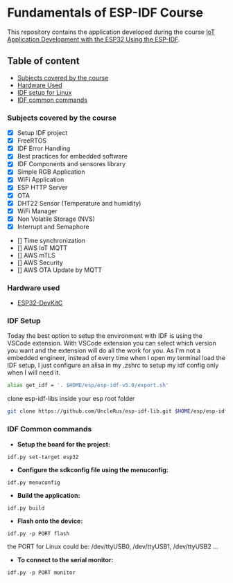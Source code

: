 # Fundamentals of ESP-IDF Course

This repository contains the application developed during the course [IoT Application Development with the ESP32 Using the ESP-IDF](https://www.udemy.com/course/iot-application-development-with-the-esp32-using-the-esp-idf/).

## Table of content
  - [Subjects covered by the course](#subjects-covered-by-the-course)
  - [Hardware Used](#hardware-used)
  - [IDF setup for Linux](#idf-setup)
  - [IDF common commands](#idf-common-commands)

### Subjects covered by the course

- [x] Setup IDF project
- [x] FreeRTOS
- [x] IDF Error Handling
- [x] Best practices for embedded software
- [x] IDF Components and sensores library
- [x] Simple RGB Application
- [x] WiFi Application
- [x] ESP HTTP Server
- [x] OTA
- [x] DHT22 Sensor (Temperature and humidity)
- [x] WiFi Manager
- [x] Non Volatile Storage (NVS)
- [x] Interrupt and Semaphore
- [] Time synchronization
- [] AWS IoT MQTT
- [] AWS mTLS
- [] AWS Security
- [] AWS OTA Update by MQTT

### Hardware used

- [ESP32-DevKitC](https://docs.espressif.com/projects/esp-idf/en/latest/esp32/hw-reference/esp32/get-started-devkitc.html)

### IDF Setup

Today the best option to setup the environment with IDF is using the VSCode extension. With VSCode extension you can select which version you want and the extension will do all the work for you. As I'm not a embedded engineer, instead of every time when I open my terminal load the IDF setup, I just configure an alisa in my .zshrc to setup my idf config only when I will need it. 

```bash
alias get_idf = '. $HOME/esp/esp-idf-v5.0/export.sh'
```

clone esp-idf-libs inside your esp root folder 

```bash
git clone https://github.com/UncleRus/esp-idf-lib.git $HOME/esp/esp-idf-lib
```

### IDF Common commands

- **Setup the board for the project:**

```
idf.py set-target esp32
```

- **Configure the sdkconfig file using the menuconfig:**

```
idf.py menuconfig
```

- **Build the application:**

```
idf.py build
```

- **Flash onto the device:**

```
idf.py -p PORT flash
```

the PORT for Linux could be: /dev/ttyUSB0, /dev/ttyUSB1, /dev/ttyUSB2 ...


- **To connect to the serial monitor:**

```
idf.py -p PORT monitor
```